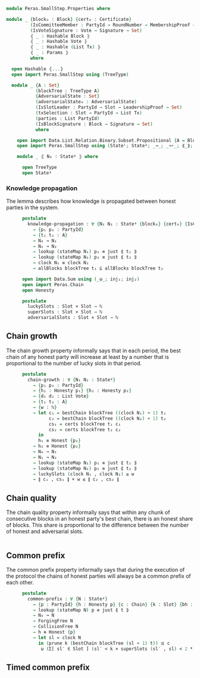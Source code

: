 ```agda
module Peras.SmallStep.Properties where
```

<!--
```agda
open import Data.Bool using (Bool)
open import Data.List using (List)
open import Data.Maybe using (just)
open import Data.Nat using (ℕ; _∸_; _<_; _≤_; _≥_; _*_; _+_)
open import Data.Product using (Σ; _,_; ∃; Σ-syntax; ∃-syntax; _×_; proj₁; proj₂)

open import Peras.Block using (PartyId; Honesty; Block; Slot; Tx; PartyIdO; Certificate)
open import Peras.Chain using (RoundNumber; Vote)
open import Peras.Crypto
open import Peras.Params using (Params)

open import Data.Tree.AVL.Map PartyIdO as M using (Map; lookup; insert; empty)

import Relation.Binary.PropositionalEquality as Eq
open Eq using (_≡_; refl; cong; sym; subst; trans)
```
-->

```agda
module _ {block₀ : Block} {cert₀ : Certificate}
         (IsCommitteeMember : PartyId → RoundNumber → MembershipProof → Set)
         (IsVoteSignature : Vote → Signature → Set)
         ⦃ _ : Hashable Block ⦄
         ⦃ _ : Hashable Vote ⦄
         ⦃ _ : Hashable (List Tx) ⦄
         ⦃ _ : Params ⦄
         where

  open Hashable ⦃...⦄
  open import Peras.SmallStep using (TreeType)

  module _ {A : Set}
           (blockTree : TreeType A)
           {AdversarialState : Set}
           (adversarialState₀ : AdversarialState)
           (IsSlotLeader : PartyId → Slot → LeadershipProof → Set)
           (txSelection : Slot → PartyId → List Tx)
           (parties : List PartyId)
           (IsBlockSignature : Block → Signature → Set)
           where

    open import Data.List.Relation.Binary.Subset.Propositional {A = Block} using (_⊆_)
    open import Peras.SmallStep using (Stateˡ; Stateᵍ; _↝_; _↝⋆_; ⟪_⟫; CollisionFree; ForgingFree)
```
```agda
    module _ ⦃ N₀ : Stateᵍ ⦄ where

      open TreeType
      open Stateᵍ
```
### Knowledge propagation

The lemma describes how knowledge is propagated between honest parties in the system.

```agda
      postulate
        knowledge-propagation : ∀ {N₁ N₂ : Stateᵍ {block₀} {cert₀} {IsCommitteeMember} {IsVoteSignature} {A} {blockTree} {AdversarialState} {adversarialState₀} {IsSlotLeader} {txSelection} {parties} {IsBlockSignature}}
          → {p₁ p₂ : PartyId}
          → {t₁ t₂ : A}
          → N₀ ↝ N₁
          → N₁ ↝ N₂
          → lookup (stateMap N₁) p₁ ≡ just ⟪ t₁ ⟫
          → lookup (stateMap N₁) p₂ ≡ just ⟪ t₂ ⟫
          → clock N₁ ≡ clock N₂
          → allBlocks blockTree t₁ ⊆ allBlocks blockTree t₂
```

```agda
      open import Data.Sum using (_⊎_; inj₁; inj₂)
      open import Peras.Chain
      open Honesty

      postulate
        luckySlots : Slot × Slot → ℕ
        superSlots : Slot × Slot → ℕ
        adversarialSlots : Slot × Slot → ℕ
```
## Chain growth

The chain growth property informally says that in each period, the best chain of any honest
party will increase at least by a number that is proportional to the number of lucky slots in
that period.

```agda
      postulate
        chain-growth : ∀ {N₁ N₂ : Stateᵍ}
          → {p₁ p₂ : PartyId}
          → {h₁ : Honesty p₁} {h₂ : Honesty p₂}
          → {d₁ d₂ : List Vote}
          → {t₁ t₂ : A}
          → {w : ℕ}
          → let c₁ = bestChain blockTree ((clock N₁) ∸ 1) t₁
                c₂ = bestChain blockTree ((clock N₂) ∸ 1) t₂
                cs₁ = certs blockTree t₁ c₁
                cs₂ = certs blockTree t₂ c₂
            in
            h₁ ≡ Honest {p₁}
          → h₂ ≡ Honest {p₂}
          → N₀ ↝ N₁
          → N₁ ↝ N₂
          → lookup (stateMap N₁) p₁ ≡ just ⟪ t₁ ⟫
          → lookup (stateMap N₁) p₂ ≡ just ⟪ t₂ ⟫
          → luckySlots (clock N₁ , clock N₂) ≥ w
          → ∥ c₁ , cs₁ ∥ + w ≤ ∥ c₂ , cs₂ ∥
```

## Chain quality

The chain quality property informally says that within any chunk of consecutive blocks in an
honest party's best chain, there is an honest share of blocks. This share is proportional to
the difference between the number of honest and adversarial slots.

```agda

```

## Common prefix

The common prefix property informally says that during the execution of the protocol the
chains of honest parties will always be a common prefix of each other.

```agda
      postulate
        common-prefix : ∀ {N : Stateᵍ}
          → {p : PartyId} {h : Honesty p} {c : Chain} {k : Slot} {bh : List Block} {t : A}
          → lookup (stateMap N) p ≡ just ⟪ t ⟫
          → N₀ ↝ N
          → ForgingFree N
          → CollisionFree N
          → h ≡ Honest {p}
          → let sl = clock N
            in (prune k (bestChain blockTree (sl ∸ 1) t)) ⪯ c
             ⊎ (Σ[ sl′ ∈ Slot ] (sl′ < k × superSlots (sl′ , sl) < 2 * adversarialSlots (sl′ , sl)))
```
## Timed common prefix

```agda

```
